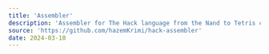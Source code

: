 ```yaml
---
title: 'Assembler'
description: 'Assembler for The Hack language from the Nand to Tetris course witten in Rust'
source: 'https://github.com/hazemKrimi/hack-assembler'
date: 2024-03-10
---
```

